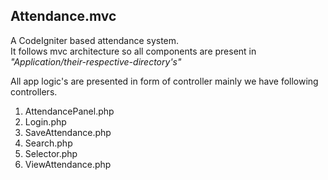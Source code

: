 ## Attendance.mvc
A CodeIgniter based attendance system.<br />
It follows mvc architecture so all components are present in *"Application/their-respective-directory's"*

All app logic's are presented in form of controller mainly we have following controllers.
1. AttendancePanel.php
2. Login.php
3. SaveAttendance.php
4. Search.php
5. Selector.php
6. ViewAttendance.php
